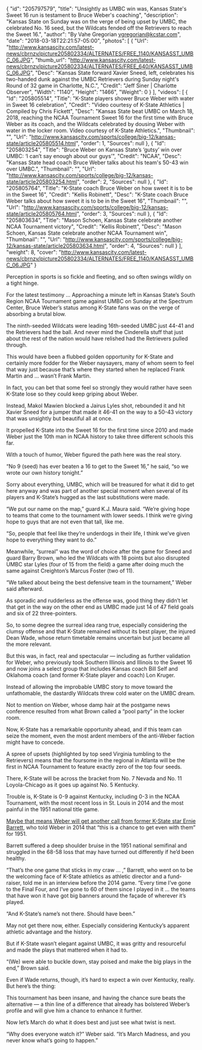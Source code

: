 {
  "id": "205797579",
  "title": "Unsightly as UMBC win was, Kansas State's Sweet 16 run is testament to Bruce Weber's coaching",
  "description": "Kansas State on Sunday was on the verge of being upset by UMBC, the celebrated No. 16 seed, but the Wildcats fended off the Retrievers to reach the Sweet 16.",
  "author": "By Vahe Gregorian vgregorian@kcstar.com",
  "date": "2018-03-18T22:21:57-05:00",
  "photos": [
    {
      "Url": "http://www.kansascity.com/latest-news/cbrnzv/picture205802334/ALTERNATES/FREE_1140/KANSASST_UMBC_06.JPG",
      "thumb_url": "http://www.kansascity.com/latest-news/cbrnzv/picture205802334/ALTERNATES/FREE_640/KANSASST_UMBC_06.JPG",
      "Desc": "Kansas State forward Xavier Sneed, left, celebrates his two-handed dunk against the UMBC Retrievers during Sunday night's Round of 32 game in Charlotte, N.C.",
      "Credit": "Jeff Siner | Charlotte Observer",
      "Width": "1140",
      "Height": "1466",
      "Weight": 0
    }
  ],
  "videos": [
    {
      "Id": "205805514",
      "Title": "K-State players shower Bruce Weber with water in Sweet 16 celebration",
      "Credit": "Video courtesy of K-State Athletics | Compiled by Chris Fickett",
      "Desc": "Kansas State beat UMBC on March 18, 2018, reaching the NCAA Tournament Sweet 16 for the first time with Bruce Weber as its coach, and the Wildcats celebrated by dousing Weber with water in the locker room. Video courtesy of K-State Athletics.",
      "Thumbnail": "",
      "Url": "http://www.kansascity.com/sports/college/big-12/kansas-state/article205805514.html",
      "order": 1,
      "Sources": null
    },
    {
      "Id": "205803254",
      "Title": "Bruce Weber on Kansas State’s ‘gutsy’ win over UMBC: ‘I can’t say enough about our guys’",
      "Credit": "NCAA",
      "Desc": "Kansas State head coach Bruce Weber talks about his team's 50-43 win over UMBC.",
      "Thumbnail": "",
      "Url": "http://www.kansascity.com/sports/college/big-12/kansas-state/article205803254.html",
      "order": 2,
      "Sources": null
    },
    {
      "Id": "205805764",
      "Title": "K-State coach Bruce Weber on how sweet it is to be in the Sweet 16",
      "Credit": "Kellis Robinett",
      "Desc": "K-State coach Bruce Weber talks about how sweet it is to be in the Sweet 16",
      "Thumbnail": "",
      "Url": "http://www.kansascity.com/sports/college/big-12/kansas-state/article205805764.html",
      "order": 3,
      "Sources": null
    },
    {
      "Id": "205803634",
      "Title": "Mason Schoen, Kansas State celebrate another NCAA Tournament victory",
      "Credit": "Kellis Robinett",
      "Desc": "Mason Schoen, Kansas State celebrate another NCAA Tournament win",
      "Thumbnail": "",
      "Url": "http://www.kansascity.com/sports/college/big-12/kansas-state/article205803634.html",
      "order": 4,
      "Sources": null
    }
  ],
  "weight": 8,
  "cover": "http://www.kansascity.com/latest-news/cbrnzv/picture205802334/ALTERNATES/FREE_1140/KANSASST_UMBC_06.JPG"
}

<p class="MsoNormal">Perception in sports is so fickle and fleeting, and so often swings wildly on a tight hinge. </p><p class="MsoNormal">For the latest testimony ... Approaching a minute left in Kansas State’s South Region NCAA Tournament game against UMBC on Sunday at the Spectrum Center, Bruce Weber’s status among K-State fans was on the verge of absorbing a brutal blow. </p><p class="MsoNormal">The ninth-seeded Wildcats were leading 16th-seeded UMBC just 44-41 and the Retrievers had the ball. And never mind the Cinderella stuff that just about the rest of the nation would have relished had the Retrievers pulled through.</p><p class="MsoNormal">This would have been a flubbed golden opportunity for K-State and certainly more fodder for the Weber naysayers, many of whom seem to feel that way just because that’s where they started when he replaced Frank Martin and … wasn’t Frank Martin.</p><p class="MsoNormal">In fact, you can bet that some feel so strongly they would rather have seen K-State lose so they could keep griping about Weber.</p><p class="MsoNormal">Instead, Makol Mawien blocked a Jairus Lyles shot, rebounded it and hit Xavier Sneed for a jumper that made it 46-41 on the way to a 50-43 victory that was unsightly but beautiful all at once.</p><p class="MsoNormal">It propelled K-State into the Sweet 16 for the first time since 2010 and made Weber just the 10th man in NCAA history to take three different schools this far.</p><p class="MsoNormal">With a touch of humor, Weber figured the path here was the real story.</p><p class="MsoNormal">“No 9 (seed) has ever beaten a 16 to get to the Sweet 16,” he said, “so we wrote our own history tonight.”</p><p><!-- %video:205803254% --></p><p class="MsoNormal">Sorry about everything, UMBC, which will be treasured for what it did to get here anyway and was part of another special moment when several of its players and K-State’s hugged as the last substitutions were made.</p><p class="MsoNormal">“We put our name on the map,” guard K.J. Maura said. “We’re giving hope to teams that come to the tournament with lower seeds. I think we’re giving hope to guys that are not even that tall, like me.</p><p class="MsoNormal">“So, people that feel like they’re underdogs in their life, I think we’ve given hope to everything they want to do.”</p><p class="MsoNormal">Meanwhile, “surreal” was the word of choice after the game for Sneed and guard Barry Brown, who led the Wildcats with 18 points but also disrupted UMBC star Lyles (four of 15 from the field) a game after doing much the same against Creighton’s Marcus Foster (two of 11). </p><p class="MsoNormal">“We talked about being the best defensive team in the tournament,” Weber said afterward.</p><p class="MsoNormal">As sporadic and rudderless as the offense was, good thing they didn’t let that get in the way on the other end as UMBC made just 14 of 47 field goals and six of 22 three-pointers.</p><p class="MsoNormal">So, to some degree the surreal idea rang true, especially considering the clumsy offense and that K-State remained without its best player, the injured Dean Wade, whose return timetable remains uncertain but just became all the more relevant. </p><p class="MsoNormal">But this was, in fact, real and spectacular — including as further validation for Weber, who previously took Southern Illinois and Illinois to the Sweet 16 and now joins a select group that includes Kansas coach Bill Self and Oklahoma coach (and former K-State player and coach) Lon Kruger. </p><p class="MsoNormal">Instead of allowing the improbable UMBC story to move toward the unfathomable, the dastardly Wildcats threw cold water on the UMBC dream.</p><p class="MsoNormal">Not to mention on Weber, whose damp hair at the postgame news conference resulted from what Brown called a “pool party” in the locker room.</p><p><!-- %video:205805764% --></p><p class="MsoNormal">Now, K-State has a remarkable opportunity ahead, and if this team can seize the moment, even the most ardent members of the anti-Weber faction might have to concede.</p><p class="MsoNormal">A spree of upsets (highlighted by top seed Virginia tumbling to the Retrievers) means that the foursome in the regional in Atlanta will be the first in NCAA Tournament to feature exactly zero of the top four seeds.</p><p class="MsoNormal">There, K-State will be across the bracket from No. 7 Nevada and No. 11 Loyola-Chicago as it goes up against No. 5 Kentucky. </p><p class="MsoNormal">Trouble is, K-State is 0-9 against Kentucky, including 0-3 in the NCAA Tournament, with the most recent loss in St. Louis in 2014 and the most painful in the 1951 national title game.</p><p class="MsoNormal"><a href="http://www.kansascity.com/sports/spt-columns-blogs/gregorian-chants/article342665/%E2%80%98Mr.-K-State%E2%80%99-Ernie-Barrett-seeks-revenge-against-Kentucky-63-years-later.html">Maybe that means Weber will get another call from former K-State star Ernie Barrett</a>, who told Weber in 2014 that “this is a chance to get even with them” for 1951.</p><p class="MsoNormal">Barrett suffered a deep shoulder bruise in the 1951 national semifinal and struggled in the 68-58 loss that may have turned out differently if he’d been healthy.</p><p class="MsoNormal">“That’s the one game that sticks in my craw … ,” Barrett, who went on to be the welcoming face of K-State athletics as athletic director and a fund-raiser, told me in an interview before the 2014 game. “Every time I’ve gone to the Final Four, and I’ve gone to 60 of them since I played in it … the teams that have won it have got big banners around the façade of wherever it’s played.</p><p class="MsoNormal">“And K-State’s name’s not there. Should have been.”</p><p class="MsoNormal">May not get there now, either. Especially considering Kentucky’s apparent athletic advantage and the history. </p><p class="MsoNormal">But if K-State wasn’t elegant against UMBC, it was gritty and resourceful and made the plays that mattered when it had to. </p><p class="MsoNormal">“(We) were able to buckle down, stay poised and make the big plays in the end,” Brown said.</p><p class="MsoNormal">Even if Wade returns, though, it’s hard to expect a win over Kentucky, really. But here’s the thing: </p><p class="MsoNormal">This tournament has been insane, and having the chance sure beats the alternative — a thin line of a difference that already has bolstered Weber’s profile and will give him a chance to enhance it further.</p><p class="MsoNormal">Now let’s March do what it does best and just see what twist is next.</p><p class="MsoNormal">“Why does everyone watch it?” Weber said. “It’s March Madness, and you never know what’s going to happen.”</p><p><!-- %video:205803634% --></p>

